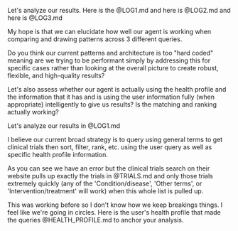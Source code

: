  Let's analyze our results. Here is the @LOG1.md and here is @LOG2.md and here is @LOG3.md

My hope is that we can elucidate how well our agent is working when comparing and drawing patterns across 3 different queries.

Do you think our current patterns and architecture is too "hard coded" meaning are we trying to be performant simply by addressing this for specific cases rather than looking at the overall picture to create robust, flexible, and high-quality results?

Let's also assess whether our agent is actually using the health profile and the information that it has and is using the user information fully (when appropriate) intelligently to give us results? Is the matching and ranking actually working?

Let's analyze our results in @LOG1.md

I believe our current broad strategy is to query using general terms to get clinical trials then sort, filter, rank, etc. using the user query as well as specific health profile information.

As you can see we have an error but the clinical trials search on their website pulls up exactly the trials in @TRIALS.md and only those trials extremely quickly (any of the 'Condition/disease', 'Other terms', or 'Intervention/treatment' will work) when this whole list is pulled up.

This was working before so I don't know how we keep breakings things. I feel like we're going in circles.
Here is the user's health profile that made the queries @HEALTH_PROFILE.md to anchor your analysis.